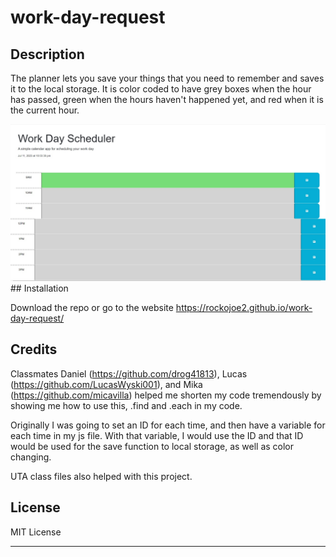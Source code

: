 # work-day-request

## Description

The planner lets you save your things that you need to remember and saves it to the local storage. It is color coded to have grey boxes when the hour has passed, green when the hours haven't happened yet, and red when it is the current hour.

<img src="./assets/images/image.jpg"/>
## Installation

Download the repo or go to the website
 https://rockojoe2.github.io/work-day-request/


## Credits

Classmates Daniel (https://github.com/drog41813), Lucas (https://github.com/LucasWyski001), and Mika (https://github.com/micavilla) helped me shorten my code tremendously by showing me how to use this, .find and .each in my code.

 Originally I was going to set an ID for each time, and then have a variable for each time in my js file. With that variable, I would use the ID and that ID would be used for the save function to local storage, as well as color changing.

 UTA class files also helped with this project.

## License

MIT License

---

